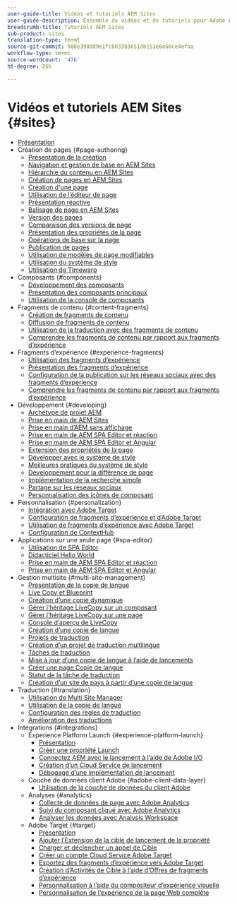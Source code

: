 ```yaml
---
user-guide-title: Vidéos et tutoriels AEM Sites
user-guide-description: Ensemble de vidéos et de tutoriels pour Adobe Experience Manager Sites.
breadcrumb-title: Tutoriels AEM Sites
sub-product: sites
translation-type: tm+mt
source-git-commit: 988e390dd9e1fc6033b3651db151e6a60ce4efaa
workflow-type: tm+mt
source-wordcount: '476'
ht-degree: 26%

---
```



# Vidéos et tutoriels AEM Sites {#sites}

+ [Présentation](overview.md)
+ Création de pages {#page-authoring}
   + [Présentation de la création](page-authoring/aem-sites-authoring-overview.md)
   + [Navigation et gestion de base en AEM Sites](page-authoring/basic-handling-sites-feature-video-use.md)
   + [Hiérarchie du contenu en AEM Sites](page-authoring/content-hierarchy-feature-video-use.md)
   + [Création de pages en AEM Sites](page-authoring/page-authoring-overview-feature-video-use.md)
   + [Création d&#39;une page](page-authoring/creating-page-feature-video-use.md)
   + [Utilisation de l’éditeur de page](page-authoring/page-editor-feature-video-use.md)
   + [Présentation réactive](page-authoring/responsive-layout-feature-video-understand.md)
   + [Balisage de page en AEM Sites](page-authoring/page-tagging-feature-video-use.md)
   + [Version des pages](page-authoring/page-versioning-feature-video-use.md)
   + [Comparaison des versions de page](page-authoring/page-diff-feature-video-use.md)
   + [Présentation des propriétés de la page](page-authoring/page-properties-feature-video-understand.md)
   + [Opérations de base sur la page](page-authoring/page-operations-feature-video-use.md)
   + [Publication de pages](page-authoring/publication-management-feature-video-use.md)
   + [Utilisation de modèles de page modifiables](page-authoring/template-editor-feature-video-use.md)
   + [Utilisation du système de style](page-authoring/style-system-feature-video-use.md)
   + [Utilisation de Timewarp](page-authoring/timewarp-feature-video-use.md)
+ Composants {#components}
   + [Développement des composants](components/component-development.md)
   + [Présentation des composants principaux](components/core-components-feature-video-understand.md)
   + [Utilisation de la console de composants](components/components-console-feature-video-use.md)
+ Fragments de contenu {#content-fragments}
   + [Création de fragments de contenu](content-fragments/content-fragments-feature-video-use.md)
   + [Diffusion de fragments de contenu](content-fragments/content-fragments-delivery-feature-video-use.md)
   + [Utilisation de la traduction avec des fragments de contenu](content-fragments/content-fragments-translation-feature-video-use.md)
   + [Comprendre les fragments de contenu par rapport aux fragments d’expérience](content-fragments/understand-content-fragments-and-experience-fragments.md)
+ Fragments d’expérience {#experience-fragments}
   + [Utilisation des fragments d’expérience](experience-fragments/experience-fragments-feature-video-use.md)
   + [Présentation des fragments d’expérience](experience-fragments/experience-fragments-feature-video-understand.md)
   + [Configuration de la publication sur les réseaux sociaux avec des fragments d’expérience](experience-fragments/experience-fragments-social-technical-video-setup.md)
   + [Comprendre les fragments de contenu par rapport aux fragments d’expérience](https://docs.adobe.com/content/help/en/experience-manager-learn/sites/content-fragments/understand-content-fragments-and-experience-fragments.html)
+ Développement {#developing}
   + [Archétype de projet AEM](developing/aem-project-archetype.md)
   + [Prise en main de AEM Sites](https://docs.adobe.com/content/help/fr/experience-manager-learn/getting-started-wknd-tutorial-develop/overview.html)
   + [Prise en main d’AEM sans affichage](https://docs.adobe.com/content/help/fr/experience-manager-learn/getting-started-with-aem-headless/overview.html)
   + [Prise en main de AEM SPA Editor et réaction](https://docs.adobe.com/content/help/fr-FR/experience-manager-learn/spa-react-tutorial/overview.html)
   + [Prise en main de AEM SPA Editor et Angular](https://docs.adobe.com/content/help/fr-FR/experience-manager-learn/spa-angular-tutorial/overview.html)
   + [Extension des propriétés de la page](developing/page-properties-technical-video-develop.md)
   + [Développer avec le système de style](developing/style-system-technical-video-understand.md)
   + [Meilleures pratiques du système de style](developing/style-organization-style-system-understand-article.md)
   + [Développement pour la différence de page](developing/page-diff-technical-video-develop.md)
   + [Implémentation de la recherche simple](developing/search-tutorial-develop.md)
   + [Partage sur les réseaux sociaux](developing/social-media-sharing-technical-video-use.md)
   + [Personnalisation des icônes de composant](developing/component-icons-technical-video-develop.md)
+ Personnalisation   {#personalization}
   + [Intégration avec Adobe Target](https://helpx.adobe.com/marketing-cloud/how-to/aem-target.html)
   + [Configuration de fragments d’expérience et d’Adobe Target](personalization/experience-fragment-target-technical-video-setup.md)
   + [Utilisation de fragments d’expérience avec Adobe Target](personalization/experience-fragment-target-offer-feature-video-use.md)
   + [Configuration de ContextHub](personalization/context-hub-technical-video-setup.md)
+ Applications sur une seule page {#spa-editor}
   + [Utilisation de SPA Editor](spa-editor/spa-editor-framework-feature-video-use.md)
   + [Didacticiel Hello World](spa-editor/spa-editor-helloworld-tutorial-use.md)
   + [Prise en main de AEM SPA Editor et réaction](https://docs.adobe.com/content/help/en/experience-manager-learn/spa-react-tutorial/overview.html)
   + [Prise en main de AEM SPA Editor et Angular](https://docs.adobe.com/content/help/en/experience-manager-learn/spa-angular-tutorial/overview.html)
+ Gestion multisite {#multi-site-management}
   + [Présentation de la copie de langue](./multi-site-management/language-copy-overview.md)
   + [Live Copy et Blueprint](./multi-site-management/live-copy-and-blueprint.md)
   + [Création d’une copie dynamique](./multi-site-management/create-live-copy.md)
   + [Gérer l’héritage LiveCopy sur un composant](./multi-site-management/manage-component-inheritance-live-copy.md)
   + [Gérer l’héritage LiveCopy sur une page](./multi-site-management/manage-page-inheritance-live-copy.md)
   + [Console d’aperçu de LiveCopy](./multi-site-management/live-copy-overview-console.md)
   + [Création d’une copie de langue](./multi-site-management/create-language-copy.md)
   + [Projets de traduction](./multi-site-management/manage-translation-projects.md)
   + [Création d’un projet de traduction multilingue](./multi-site-management/create-multinational-translational-project.md)
   + [Tâches de traduction](./multi-site-management/create-translation-job.md)
   + [Mise à jour d’une copie de langue à l’aide de lancements](./multi-site-management/updating-language-copy.md)
   + [Créer une page Copie de langue](./multi-site-management/create-new-page-language-copy.md)
   + [Statut de la tâche de traduction](./multi-site-management/translation-job-status.md)
   + [Création d’un site de pays à partir d’une copie de langue](./multi-site-management/create-new-site.md)
+ Traduction {#translation}
   + [Utilisation de Multi Site Manager](translation/multi-site-manager-feature-video-use.md)
   + [Utilisation de la copie de langue](translation/language-copy-feature-video-use.md)
   + [Configuration des règles de traduction](translation/translation-rules-editor-technical-video-setup.md)
   + [Amélioration des traductions](translation/translation-enhancements-feature-video-use.md)
+ Intégrations {#integrations}
   + Experience Platform Launch {#experience-platform-launch}
      + [Présentation](integrations/experience-platform-launch/overview.md)
      + [Créer une propriété Launch](integrations/experience-platform-launch/create-launch-property.md)
      + [Connectez AEM avec le lancement à l’aide de Adobe I/O](integrations/experience-platform-launch/connect-aem-launch-adobe-io.md)
      + [Création d’un Cloud Service de lancement](integrations/experience-platform-launch/create-launch-cloud-service.md)
      + [Débogage d’une implémentation de lancement](integrations/experience-platform-launch/debug-launch-implementation.md)
   + Couche de données client Adobe {#adobe-client-data-layer}
      + [Utilisation de la couche de données du client Adobe](integrations/adobe-client-data-layer/data-layer-overview.md)
   + Analyses {#analytics}
      + [Collecte de données de page avec Adobe Analytics](integrations/analytics/collect-data-analytics.md)
      + [Suivi du composant cliqué avec Adobe Analytics](integrations/analytics/track-clicked-component.md)
      + [Analyser les données avec Analysis Workspace](integrations/analytics/create-analytics-workspace.md)
   + Adobe Target {#target}
      + [Présentation](integrations/adobe-target/overview.md)
      + [Ajouter l’Extension de la cible de lancement de la propriété](integrations/adobe-target/add-target-launch-extension.md)
      + [Charger et déclencher un appel de Cible](integrations/adobe-target/load-and-fire-target.md)
      + [Créer un compte Cloud Service Adobe Target](integrations/adobe-target/setup-aem-target-cloud-service.md)
      + [Exportez des fragments d’expérience vers Adobe Target](integrations/adobe-target/export-experience-fragment-target.md)
      + [Création d’Activités de Cible à l’aide d’Offres de fragments d’expérience](integrations/adobe-target/create-target-activity.md)
      + [Personnalisation à l’aide du compositeur d’expérience visuelle](integrations/adobe-target/personalization-using-vec.md)
      + [Personnalisation de l’expérience de la page Web complète](integrations/adobe-target/personalization-web-page.md)
